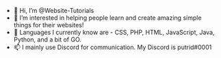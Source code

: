 - 👋 Hi, I’m @Website-Tutorials
- 👀 I’m interested in helping people learn and create amazing simple things for their websites!
- 🧠 Languages I currently know are - CSS, PHP, HTML, JavaScript, Java, Python, and a bit of GO.
- 📫 I mainly use Discord for communication. My Discord is putrid#0001

<!---
Website-Tutorials/Website-Tutorials is a ✨ special ✨ repository because its `README.md` (this file) appears on your GitHub profile.
You can click the Preview link to take a look at your changes.
--->

